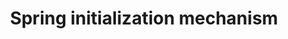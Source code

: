 ---
layout: post
title: Spring initialization mechanism 
categories: Spring
description: Spring 初始化机制
keywords: Java, Spring, Initialization, Aware 
---
